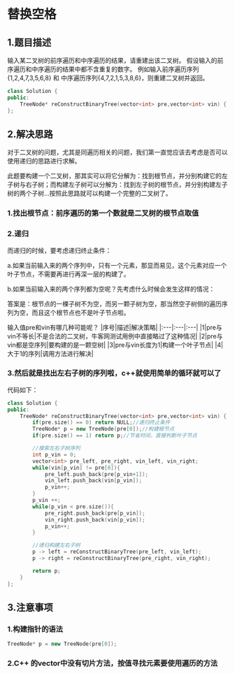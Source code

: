 # 替换空格

## 1.题目描述

输入某二叉树的前序遍历和中序遍历的结果，请重建出该二叉树。
假设输入的前序遍历和中序遍历的结果中都不含重复的数字。
例如输入前序遍历序列{1,2,4,7,3,5,6,8} 和 中序遍历序列{4,7,2,1,5,3,8,6}，则重建二叉树并返回。

```c++
class Solution {
public:
    TreeNode* reConstructBinaryTree(vector<int> pre,vector<int> vin) {...}
};
```

## 2.解决思路

对于二叉树的问题，尤其是同遍历相关的问题，我们第一直觉应该去考虑是否可以使用递归的思路进行求解。

此题要构建一个二叉树，那其实可以将它分解为：找到根节点，并分别构建它的左子树与右子树；而构建左子树可以分解为：找到左子树的根节点，并分别构建左子树的两个子树...按照此思路就可以构建一个完整的二叉树了。

### 1.找出根节点：前序遍历的第一个数就是二叉树的根节点取值

### 2.递归

而递归的时候，要考虑递归终止条件：

a.如果当前输入来的两个序列中，只有一个元素，那显而易见，这个元素对应一个叶子节点，不需要再进行再深一层的构建了。

b.如果当前输入来的两个序列都为空呢？先考虑什么时候会发生这样的情况：

答案是：根节点的一棵子树不为空，而另一颗子树为空，那当然空子树侧的遍历序列为空，而且这个根节点也不是叶子节点啦。

输入值pre和vin有哪几种可能呢？
|序号|描述|解决策略|
|:---|:---|:---|
|1|pre与vin不等长|不是合法的二叉树，牛客网测试用例中直接略过了这种情况|
|2|pre与vin都是空序列|要构建的是一颗空树|
|3|pre与vin长度为1|构建一个叶子节点|
|4|大于1的序列|调用方法进行解决|

### 3.然后就是找出左右子树的序列啦，c++就使用简单的循环就可以了

代码如下：

```c++
class Solution {
public:
    TreeNode* reConstructBinaryTree(vector<int> pre,vector<int> vin) {
        if(pre.size() == 0) return NULL;//递归终止条件
        TreeNode* p = new TreeNode(pre[0]);//构建根节点
        if(pre.size() == 1) return p;//节省时间，直接判断叶子节点

        //搜索左右子树序列
        int p_vin = 0;
        vector<int> pre_left, pre_right, vin_left, vin_right;
        while(vin[p_vin] != pre[0]){
            pre_left.push_back(pre[p_vin+1]);
            vin_left.push_back(vin[p_vin]);
            p_vin++;
        }
        p_vin ++;
        while(p_vin < pre.size()){
            pre_right.push_back(pre[p_vin]);
            vin_right.push_back(vin[p_vin]);
            p_vin++;
        }

        //递归构建左右子树
        p -> left = reConstructBinaryTree(pre_left, vin_left);
        p -> right = reConstructBinaryTree(pre_right, vin_right);

        return p;
    }
};
```

## 3.注意事项

### 1.构建指针的语法

```c++
TreeNode* p = new TreeNode(pre[0]);
```

### 2.C++ 的vector中没有切片方法，按值寻找元素要使用遍历的方法
